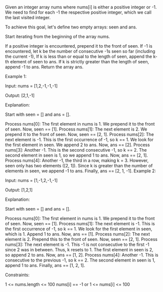 Given an integer array nums where nums[i] is either a positive integer or -1. We need to find for each -1 the respective positive integer, which we call the last visited integer.

To achieve this goal, let's define two empty arrays: seen and ans.

Start iterating from the beginning of the array nums.

If a positive integer is encountered, prepend it to the front of seen.
If -1 is encountered, let k be the number of consecutive -1s seen so far (including the current -1),
If k is less than or equal to the length of seen, append the k-th element of seen to ans.
If k is strictly greater than the length of seen, append -1 to ans.
Return the array ans.

 

Example 1:

Input: nums = [1,2,-1,-1,-1]

Output: [2,1,-1]

Explanation:

Start with seen = [] and ans = [].

Process nums[0]: The first element in nums is 1. We prepend it to the front of seen. Now, seen == [1].
Process nums[1]: The next element is 2. We prepend it to the front of seen. Now, seen == [2, 1].
Process nums[2]: The next element is -1. This is the first occurrence of -1, so k == 1. We look for the first element in seen. We append 2 to ans. Now, ans == [2].
Process nums[3]: Another -1. This is the second consecutive -1, so k == 2. The second element in seen is 1, so we append 1 to ans. Now, ans == [2, 1].
Process nums[4]: Another -1, the third in a row, making k = 3. However, seen only has two elements ([2, 1]). Since k is greater than the number of elements in seen, we append -1 to ans. Finally, ans == [2, 1, -1].
Example 2:

Input: nums = [1,-1,2,-1,-1]

Output: [1,2,1]

Explanation:

Start with seen = [] and ans = [].

Process nums[0]: The first element in nums is 1. We prepend it to the front of seen. Now, seen == [1].
Process nums[1]: The next element is -1. This is the first occurrence of -1, so k == 1. We look for the first element in seen, which is 1. Append 1 to ans. Now, ans == [1].
Process nums[2]: The next element is 2. Prepend this to the front of seen. Now, seen == [2, 1].
Process nums[3]: The next element is -1. This -1 is not consecutive to the first -1 since 2 was in between. Thus, k resets to 1. The first element in seen is 2, so append 2 to ans. Now, ans == [1, 2].
Process nums[4]: Another -1. This is consecutive to the previous -1, so k == 2. The second element in seen is 1, append 1 to ans. Finally, ans == [1, 2, 1].
 

Constraints:

1 <= nums.length <= 100
nums[i] == -1 or 1 <= nums[i] <= 100
